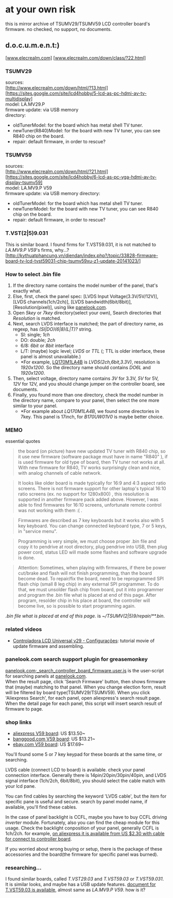 # at your own risk

this is mirror archive of TSUMV29/TSUMV59 LCD controller board's firmware.
no checked, no support, no documents.


## d.o.c.u.m.e.n.t:)

[www.elecrealm.com]
[www.elecrealm.com/down/class/?22.html]

### TSUMV29

sources:  
[http://www.elecrealm.com/down/html/?13.html]  
[https://sites.google.com/site/lcd4hobby/5-lcd-as-pc-hdmi-av-tv-multidisplay]  
model: LA.MV29.P  
firmware update: via USB memory  
directory:
- oldTunerModel: for the board which has metal shell TV tuner.
- newTuner(R840)Model: for the board with new TV tuner, you can see R840 chip on the board.
- repair: default firmware, in order to rescue?

### TSUMV59

sources:  
[http://www.elecrealm.com/down/html/?21.html]  
[https://sites.google.com/site/lcd4hobby/6-lcd-as-pc-vga-hdmi-av-tv-display-tsumv59]  
model: LA.MV9.P V59  
firmware update: via USB memory
directory:
- oldTunerModel: for the board which has metal shell TV tuner.
- newTunerModel: for the board with new TV tuner, you can see R840 chip on the board.
- repair: default firmware, in order to rescue?

### T.VST(2|5)9.031

This is similar board. I found firms for T.VST59.031, it is not matched to _LA.MV9.P V59_'s firms, why...?
[http://kythuatphancung.vn/diendan/index.php?/topic/33828-firmware-board-tv-lcd-tvst59031-chip-tsumv59xu-z1-update-20141023/]

### How to select .bin file

1. If the directory name contains the model number of the panel, that's exactly what.
2. Else, first, check the panel spec: [LVDS Input Voltage(3.3V/5V/12V)], [LVDS channels(1ch/2ch)], [LVDS bandwidth(6bit/8bit)], [Resolution(pixel)], using like [panelook.com](http://www.panelook.com/).
3. Open _5key_ or _7key_ directory(select your own), Search directories that _Resolution_ is matched.
4. Next, search LVDS interface is matched; the part of directory name, as regexp, has _(SI|DO)(6|8)(L|T)?_ string.
    - SI: single; _1ch_
    - DO: double; _2ch_
    - 6/8: _6bit_ or _8bit_ interface
    - L/T: (maybe) logic level; _LVDS_ or _TTL_ (; TTL is older interface, these panel is almost unavailable.)
    - \*For example, [LQ170M1LA4B](http://www.panelook.com/modeldetail.php?id=10195) is _LVDS(2ch,6bit,3.3V)_, resolution is _1920x1200_. So the directory name should contains _DO6L_ and _1920x1200_.
5. Then, select voltage, directory name contains _3V_ for 3.3V, _5V_ for 5V, _12V_ for 12V,
   and you should change jumper on the controller board, see documents.
6. Finally, you found more than one directory, check the model number in the directory name, compare to your panel, then select the one more similar to your panel.
    - \*For example about _LQ170M1LA4B_, we found some directories in 7key. This panel is 17inch, for _B170UW01V0_ is maybe better choice.


### MEMO

essential quotes

> the board (on picture) have new updated TV tuner with R840 chip, so it use new firmware (software package must have in name "R840" ), if is used firmware for old type of board, then TV tuner not works at all. With new firmware for R840, TV works surprisingly clean and nice, with analog channels of cable network.

<!-- -->

> It looks like older board is made typically for 16:9 and 4:3 aspect ratio screens.
> There is not firmware support for other laptop's typical 16:10 ratio screens (ex. no support for 1280x800) , this resolution is supported in another firmware pack added above.
> However, I was able to find firmwares for 16:10 screens, unfortunate remote control was not working with them :( .

<!-- -->

> Firmwares are described as 7 key keyboards but it works also with 5 key keyboard.
You can change connected keyboard type, 7 or 5 keys, in "service menu".

<!-- -->

> Programming is very simple, we must choose proper .bin file and copy it to pendrive at root directory, plug pendrive into USB, then plug power cord, status LED will made some flashes and software upgrade is done.

<!-- -->

> Attention:  Sometimes, when playing with firmwares, if there be power cut/brake and flash will not finish programming, than the board become dead.
> To repair/fix the board, need to be reprogrammed SPI flash chip (small 8 leg chip) in any external SPI programmer.
To do that, we must unsolder flash chip from board, put it into programmer and program the  .bin file what is placed at end of this page. 
> After program, resolder chip in his place at board, the controller will become live, so is possible to start programming again. 

_.bin file what is placed at end of this page._ is _~/TSUMV(2|5)9/repair/\*\*.bin_.


### related videos

- [Controladora LCD Universal v29 - Configurações](https://www.youtube.com/watch?v=WMIL4Ta7asc): tutorial movie of update firmware and assembling.


### panelook.com search support plugin for greasemonkey

[panelook.com;_search_controller_board_firmware.user.js](https://github.com/a-c-t-i-n-i-u-m/lvds-firmware/tree/master/test/panelook.com;_search_controller_board_firmware.user.js) is the user-script for searching panels at [panelook.com](http://www.panelook.com).  
When the result page, click 'Search Firmware' button, then shows firmware that (maybe) matching to that panel. 
When you change election form, result will be filtered by board type(TSUMV29/TSUMV59). 
When you click 'Aliexpress Search', for each panel, open aliexpress's search result page.  
When the detail page for each panel, this script will insert search result of firmware to page.

### shop links

- [aliexpress V59 board](http://www.aliexpress.com/af/v59.html?ltype=wholesale&SearchText=v59): US $13.50~
- [banggood.com V59 board](http://www.banggood.com/search/v59.html): US $13.21~
- [ebay.com V59 board](http://www.ebay.com/sch/Consumer-Electronics-/293/v59): US $17.69~

You'll found some 5 or 7 key keypad for these boards at the same time, or searching.

LVDS cable (connect LCD to board) is available. check your panel connection interface.
Generally there is 14pin/20pin/30pin/40pin, and LVDS signal interface (1ch/2ch, 6bit/8bit), you should select the cable match with your lcd pane.

You can find cables by searching the keyword 'LVDS cable', but the item for specific pane is useful and secure.
search by panel model name, if available, you'll find these cables.

In the case of panel backlight is CCFL, maybe you have to buy CCFL driving _inverter_ module.
Fortunately, also you can find the cheap module for this usage.
Check the backlight conposition of your panel, generally CCFL is 1ch/2ch.
for example, [on aliexpress it is available from US $2.30 with cable for connect to controller board](http://www.aliexpress.com/af/ccfl-inverter-lcd.html?ltype=wholesale).

If you worried about wrong buying or setup, there is the package of these accessories and the board(the firmware for specific panel was burned).


### researching...

I found similar boards, called _T.VST29.03_ and _T.VST59.03_ or _T.VST59.031_.
It is similar looks, and maybe has a USB update features.
[document for T.VST59.03 is available](http://wenku.baidu.com/view/a2de0eb51ed9ad51f11df2b9.html), almost same as _LA.MV9.P V59_.
how is it?

